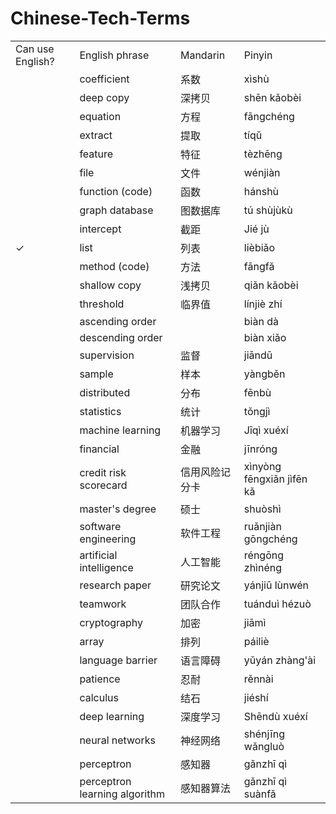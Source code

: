 # Chinese-Tech-Terms

|                  |                               |          |                           | 
|------------------|-------------------------------|----------|---------------------------| 
| Can use English? | English phrase                | Mandarin | Pinyin                    | 
|                  | coefficient                   | 系数       | xìshù                     | 
|                  | deep copy                     | 深拷贝      | shēn kǎobèi               | 
|                  | equation                      | 方程       | fāngchéng                 | 
|                  | extract                       | 提取       | tíqǔ                      | 
|                  | feature                       | 特征       | tèzhēng                   | 
|                  | file                          | 文件       | wénjiàn                   | 
|                  | function (code)               | 函数       | hánshù                    | 
|                  | graph database                | 图数据库     | tú shùjùkù                | 
|                  | intercept                     | 截距       | Jié jù                    | 
| ✓                | list                          | 列表       | lièbiǎo                   | 
|                  | method (code)                 | 方法       | fāngfǎ                    | 
|                  | shallow copy                  | 浅拷贝      | qiǎn kǎobèi               | 
|                  | threshold                     | 临界值      | línjiè zhí                | 
|                  | ascending order               |          | biàn dà                   | 
|                  | descending order              |          | biàn xiǎo                 | 
|                  | supervision                   | 监督       | jiāndū                    | 
|                  | sample                        | 样本       | yàngběn                   | 
|                  | distributed                   | 分布       | fēnbù                     | 
|                  | statistics                    | 统计       | tǒngjì                    | 
|                  | machine learning              | 机器学习     | Jīqì xuéxí                | 
|                  | financial                     | 金融       | jīnróng                   | 
|                  | credit risk scorecard         | 信用风险记分卡  | xìnyòng fēngxiǎn jìfēn kǎ | 
|                  | master's degree               | 硕士       | shuòshì                   | 
|                  | software engineering          | 软件工程     | ruǎnjiàn gōngchéng        | 
|                  | artificial intelligence       | 人工智能     | réngōng zhìnéng           | 
|                  | research paper                | 研究论文     | yánjiū lùnwén             | 
|                  | teamwork                      | 团队合作     | tuánduì hézuò             | 
|                  | cryptography                  | 加密       | jiāmì                     | 
|                  | array                         | 排列       | páiliè                    | 
|                  | language barrier              | 语言障碍     | yǔyán zhàng'ài            | 
|                  | patience                      | 忍耐       | rěnnài                    | 
|                  | calculus                      | 结石       | jiéshí                    | 
|                  | deep learning                 | 深度学习     | Shēndù xuéxí              | 
|                  | neural networks               | 神经网络     | shénjīng wǎngluò          | 
|                  | perceptron                    | 感知器      | gǎnzhī qì                 | 
|                  | perceptron learning algorithm | 感知器算法    | gǎnzhī qì suànfǎ          | 
